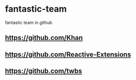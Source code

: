 # fantastic-team
fantastic team in github
## https://github.com/Khan
## https://github.com/Reactive-Extensions
## https://github.com/twbs
